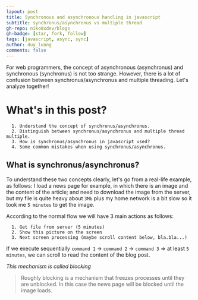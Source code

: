```yaml
---
layout: post
title: Synchronous and asynchronous handling in javascript
subtitle: synchronus/asynchronus vs multiple thread
gh-repo: niko0xdev/blogs
gh-badge: [star, fork, follow]
tags: [javascript, async, sync]
author: duy_luong
comments: false
---
```


For web programmers, the concept of asynchronous (asynchronus) and synchronous (synchronus) is not too strange. However, there is a lot of confusion between synchronus/asynchronus and multiple threading. Let's analyze together!

# What's in this post?

```
  1. Understand the concept of synchronus/asynchronus.
  2. Distinguish between synchronus/asynchronus and multiple thread multiple.
  3. How is synchronus/asynchronus in javascript used?
  4. Some common mistakes when using synchronus/asynchronus.
```

## What is synchronus/asynchronus?

To understand these two concepts clearly, let's go from a real-life example, as follows: I load a news page for example, in which there is an image and the content of the article; and need to download the image from the server, but my file is quite heavy about `3Mb` plus my home network is a bit slow so it took me `5 minutes` to get the image.

According to the normal flow we will have 3 main actions as follows:

```
  1. Get file from server (5 minutes)
  2. Show this picture on the screen
  3. Next screen processing (maybe scroll content below, bla.bla...)
```

If we execute sequentially `command 1` -> `command 2` -> `command 3` => at least `5 minutes`, we can scroll to read the content of the blog post.

_This mechanism is called blocking_

> Roughly blocking is a mechanism that freezes processes until they are unblocked. In this case the news page will be blocked until the image loads.
